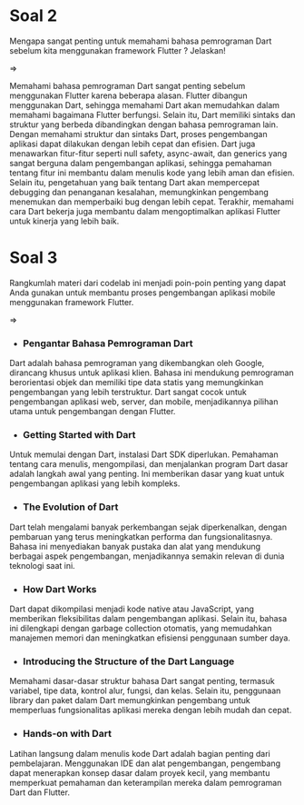 # Soal 2
Mengapa sangat penting untuk memahami bahasa pemrograman Dart sebelum kita menggunakan framework Flutter ? Jelaskan!

=> 

Memahami bahasa pemrograman Dart sangat penting sebelum menggunakan Flutter karena beberapa alasan. Flutter dibangun menggunakan Dart, sehingga memahami Dart akan memudahkan dalam memahami bagaimana Flutter berfungsi. Selain itu, Dart memiliki sintaks dan struktur yang berbeda dibandingkan dengan bahasa pemrograman lain. Dengan memahami struktur dan sintaks Dart, proses pengembangan aplikasi dapat dilakukan dengan lebih cepat dan efisien. Dart juga menawarkan fitur-fitur seperti null safety, async-await, dan generics yang sangat berguna dalam pengembangan aplikasi, sehingga pemahaman tentang fitur ini membantu dalam menulis kode yang lebih aman dan efisien. Selain itu, pengetahuan yang baik tentang Dart akan mempercepat debugging dan penanganan kesalahan, memungkinkan pengembang menemukan dan memperbaiki bug dengan lebih cepat. Terakhir, memahami cara Dart bekerja juga membantu dalam mengoptimalkan aplikasi Flutter untuk kinerja yang lebih baik.

# Soal 3
Rangkumlah materi dari codelab ini menjadi poin-poin penting yang dapat Anda gunakan untuk membantu proses pengembangan aplikasi mobile menggunakan framework Flutter.

=>

- ### Pengantar Bahasa Pemrograman Dart
Dart adalah bahasa pemrograman yang dikembangkan oleh Google, dirancang khusus untuk aplikasi klien. Bahasa ini mendukung pemrograman berorientasi objek dan memiliki tipe data statis yang memungkinkan pengembangan yang lebih terstruktur. Dart sangat cocok untuk pengembangan aplikasi web, server, dan mobile, menjadikannya pilihan utama untuk pengembangan dengan Flutter.

- ### Getting Started with Dart
Untuk memulai dengan Dart, instalasi Dart SDK diperlukan. Pemahaman tentang cara menulis, mengompilasi, dan menjalankan program Dart dasar adalah langkah awal yang penting. Ini memberikan dasar yang kuat untuk pengembangan aplikasi yang lebih kompleks.

- ### The Evolution of Dart
Dart telah mengalami banyak perkembangan sejak diperkenalkan, dengan pembaruan yang terus meningkatkan performa dan fungsionalitasnya. Bahasa ini menyediakan banyak pustaka dan alat yang mendukung berbagai aspek pengembangan, menjadikannya semakin relevan di dunia teknologi saat ini.

- ### How Dart Works
Dart dapat dikompilasi menjadi kode native atau JavaScript, yang memberikan fleksibilitas dalam pengembangan aplikasi. Selain itu, bahasa ini dilengkapi dengan garbage collection otomatis, yang memudahkan manajemen memori dan meningkatkan efisiensi penggunaan sumber daya.

- ### Introducing the Structure of the Dart Language
Memahami dasar-dasar struktur bahasa Dart sangat penting, termasuk variabel, tipe data, kontrol alur, fungsi, dan kelas. Selain itu, penggunaan library dan paket dalam Dart memungkinkan pengembang untuk memperluas fungsionalitas aplikasi mereka dengan lebih mudah dan cepat.

- ### Hands-on with Dart
Latihan langsung dalam menulis kode Dart adalah bagian penting dari pembelajaran. Menggunakan IDE dan alat pengembangan, pengembang dapat menerapkan konsep dasar dalam proyek kecil, yang membantu memperkuat pemahaman dan keterampilan mereka dalam pemrograman Dart dan Flutter.